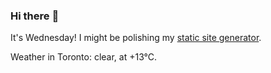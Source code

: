 ### Hi there :wave:

It's Wednesday! I might be polishing my [static site generator](https://github.com/bewuethr/pandoc-bash-blog).

Weather in Toronto: clear, at +13°C.
